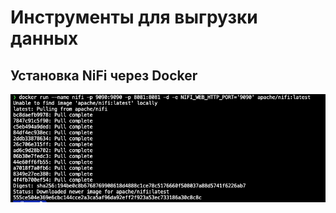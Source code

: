 # Инструменты для выгрузки данных

## Установка NiFi через Docker

 ![Установка NiFi через докер](images/Step1.jpg)
